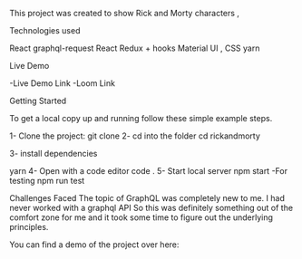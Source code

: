 This project was created to show Rick and Morty characters ,


Technologies used

React
graphql-request
React Redux + hooks
Material UI , CSS
yarn



Live Demo

-Live Demo Link
-Loom Link  


Getting Started

To get a local copy up and running follow these simple example steps.

1- Clone the project:
  git clone 
2- cd into the folder
 cd rickandmorty

3- install dependencies

   yarn 
4- Open with a code editor
  code .
5- Start local server
  npm start
 -For testing
   npm run test



Challenges Faced
The topic of GraphQL was completely new to me. I had never worked with a graphql API  So this was definitely something out of the comfort zone for me and it took some time to figure out the underlying principles.



You can find a demo of the project over here: 
